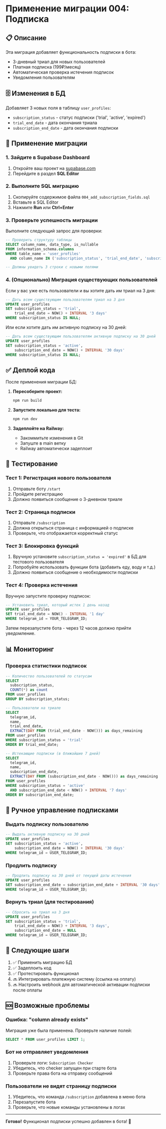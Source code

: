 # Применение миграции 004: Подписка

## 📋 Описание

Эта миграция добавляет функциональность подписки в бота:
- 3-дневный триал для новых пользователей
- Платная подписка (199₽/месяц)
- Автоматическая проверка истечения подписок
- Уведомления пользователям

## 🗄️ Изменения в БД

Добавляет 3 новых поля в таблицу `user_profiles`:
- `subscription_status` - статус подписки ('trial', 'active', 'expired')
- `trial_end_date` - дата окончания триала
- `subscription_end_date` - дата окончания подписки

## 🚀 Применение миграции

### 1. Зайдите в Supabase Dashboard
1. Откройте ваш проект на [supabase.com](https://supabase.com)
2. Перейдите в раздел **SQL Editor**

### 2. Выполните SQL миграцию
1. Скопируйте содержимое файла `004_add_subscription_fields.sql`
2. Вставьте в SQL Editor
3. Нажмите **Run** или **Ctrl+Enter**

### 3. Проверьте успешность миграции
Выполните следующий запрос для проверки:

```sql
-- Проверить структуру таблицы
SELECT column_name, data_type, is_nullable
FROM information_schema.columns
WHERE table_name = 'user_profiles'
  AND column_name IN ('subscription_status', 'trial_end_date', 'subscription_end_date');

-- Должны увидеть 3 строки с новыми полями
```

### 4. (Опционально) Миграция существующих пользователей

Если у вас уже есть пользователи и вы хотите дать им триал на 3 дня:

```sql
-- Дать всем существующим пользователям триал на 3 дня
UPDATE user_profiles 
SET subscription_status = 'trial',
    trial_end_date = NOW() + INTERVAL '3 days'
WHERE subscription_status IS NULL;
```

Или если хотите дать им активную подписку на 30 дней:

```sql
-- Дать всем существующим пользователям активную подписку на 30 дней
UPDATE user_profiles 
SET subscription_status = 'active',
    subscription_end_date = NOW() + INTERVAL '30 days'
WHERE subscription_status IS NULL;
```

## ✅ Деплой кода

После применения миграции БД:

1. **Пересоберите проект:**
   ```bash
   npm run build
   ```

2. **Запустите локально для теста:**
   ```bash
   npm run dev
   ```

3. **Задеплойте на Railway:**
   - Закоммитьте изменения в Git
   - Запуште в main ветку
   - Railway автоматически задеплоит

## 🧪 Тестирование

### Тест 1: Регистрация нового пользователя
1. Отправьте боту `/start`
2. Пройдите регистрацию
3. Должно появиться сообщение о 3-дневном триале

### Тест 2: Страница подписки
1. Отправьте `/subscription`
2. Должна открыться страница с информацией о подписке
3. Проверьте, что отображается корректный статус

### Тест 3: Блокировка функций
1. Вручную установите `subscription_status = 'expired'` в БД для тестового пользователя
2. Попробуйте использовать функции бота (добавить еду, воду и т.д.)
3. Должно появиться сообщение о необходимости подписки

### Тест 4: Проверка истечения
Вручную запустите проверку подписок:
```sql
-- Установить триал, который истек 1 день назад
UPDATE user_profiles 
SET trial_end_date = NOW() - INTERVAL '1 day'
WHERE telegram_id = YOUR_TELEGRAM_ID;
```
Затем перезапустите бота - через 12 часов должно прийти уведомление.

## 📊 Мониторинг

### Проверка статистики подписок
```sql
-- Количество пользователей по статусам
SELECT 
  subscription_status,
  COUNT(*) as count
FROM user_profiles
GROUP BY subscription_status;

-- Пользователи на триале
SELECT 
  telegram_id,
  name,
  trial_end_date,
  EXTRACT(DAY FROM (trial_end_date - NOW())) as days_remaining
FROM user_profiles
WHERE subscription_status = 'trial'
ORDER BY trial_end_date;

-- Истекающие подписки (в ближайшие 7 дней)
SELECT 
  telegram_id,
  name,
  subscription_end_date,
  EXTRACT(DAY FROM (subscription_end_date - NOW())) as days_remaining
FROM user_profiles
WHERE subscription_status = 'active'
  AND subscription_end_date < NOW() + INTERVAL '7 days'
ORDER BY subscription_end_date;
```

## 🔧 Ручное управление подписками

### Выдать подписку пользователю
```sql
-- Выдать активную подписку на 30 дней
UPDATE user_profiles 
SET subscription_status = 'active',
    subscription_end_date = NOW() + INTERVAL '30 days'
WHERE telegram_id = USER_TELEGRAM_ID;
```

### Продлить подписку
```sql
-- Продлить подписку на 30 дней от текущей даты истечения
UPDATE user_profiles 
SET subscription_end_date = subscription_end_date + INTERVAL '30 days'
WHERE telegram_id = USER_TELEGRAM_ID;
```

### Вернуть триал (для тестирования)
```sql
-- Сбросить на триал на 3 дня
UPDATE user_profiles 
SET subscription_status = 'trial',
    trial_end_date = NOW() + INTERVAL '3 days',
    subscription_end_date = NULL
WHERE telegram_id = USER_TELEGRAM_ID;
```

## 🎯 Следующие шаги

1. ✅ Применить миграцию БД
2. ✅ Задеплоить код
3. ✅ Протестировать функционал
4. 🔜 Интегрировать платежную систему (ссылка на оплату)
5. 🔜 Настроить webhook для автоматической активации подписки после оплаты

## 🆘 Возможные проблемы

### Ошибка: "column already exists"
Миграция уже была применена. Проверьте наличие полей:
```sql
SELECT * FROM user_profiles LIMIT 1;
```

### Бот не отправляет уведомления
1. Проверьте логи: `Subscription Checker`
2. Убедитесь, что checker запущен при старте бота
3. Проверьте права бота на отправку сообщений

### Пользователи не видят страницу подписки
1. Убедитесь, что команда `/subscription` добавлена в меню бота
2. Перезапустите бота
3. Проверьте, что новые команды установлены в логах

---

**Готово!** Функционал подписки успешно добавлен в бота! 🎉
